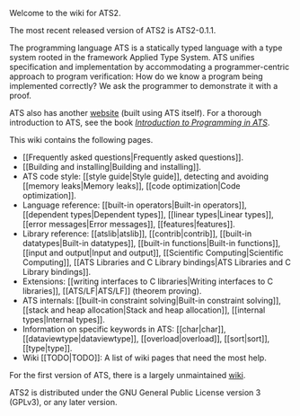 Welcome to the wiki for ATS2.

The most recent released version of ATS2 is ATS2-0.1.1.

The programming language ATS is a statically typed language with a type system rooted in the framework Applied Type System. ATS unifies specification and implementation by accommodating a programmer-centric approach to program verification: How do we know a program being implemented correctly? We ask the programmer to demonstrate it with a proof.

ATS also has another [website][1] (built using ATS itself). For a thorough introduction to ATS, see the book *[Introduction to Programming in ATS][2]*.

This wiki contains the following pages.

- [[Frequently asked questions|Frequently asked questions]].
- [[Building and installing|Building and installing]].
- ATS code style: [[style guide|Style guide]], detecting and avoiding [[memory leaks|Memory leaks]], [[code optimization|Code optimization]].
- Language reference: [[built-in operators|Built-in operators]], [[dependent types|Dependent types]], [[linear types|Linear types]], [[error messages|Error messages]], [[features|features]].
- Library reference: [[atslib|atslib]], [[contrib|contrib]], [[built-in datatypes|Built-in datatypes]], [[built-in functions|Built-in functions]], [[input and output|Input and output]], [[Scientific Computing|Scientific Computing]], [[ATS Libraries and C Library bindings|ATS Libraries and C Library bindings]].
- Extensions: [[writing interfaces to C libraries|Writing interfaces to C libraries]], [[ATS/LF|ATS/LF]] (theorem proving).
- ATS internals: [[built-in constraint solving|Built-in constraint solving]], [[stack and heap allocation|Stack and heap allocation]], [[internal types|Internal types]].
- Information on specific keywords in ATS: [[char|char]], [[dataviewtype|dataviewtype]], [[overload|overload]], [[sort|sort]], [[type|type]].
- Wiki [[TODO|TODO]]: A list of wiki pages that need the most help.
 
For the first version of ATS, there is a largely unmaintained [wiki][3].

ATS2 is distributed under the GNU General Public License version 3 (GPLv3), or any later version.

[1]: http://www.ats-lang.org/
[2]: http://www.ats-lang.org/DOCUMENT/INT2PROGINATS/HTML/book1.html
[3]: https://sourceforge.net/p/ats-lang/wiki/Home/